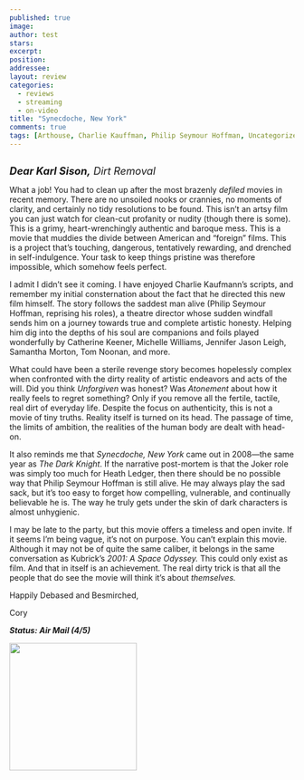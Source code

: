 ```yaml
---
published: true
image:
author: test 
stars: 
excerpt: 
position: 
addressee: 
layout: review
categories:
  - reviews
  - streaming
  - on-video
title: "Synecdoche, New York"
comments: true
tags: [Arthouse, Charlie Kauffman, Philip Seymour Hoffman, Uncategorized]
---
```

<div><p><span class="full-image-block ssNonEditable"><span><a href="/letters/2012/8/21/synecdoche-new-york.html"><img src="http://static.squarespace.com/static/5005f6bcc4aa41161b33e89e/5329cf1fe4b07c068ebf74de/5329cf1fe4b07c068ebf7617/1345555561053/Synecdoche%20New%20York.jpg" alt="" /></a></span></span></p>
<p><span style="font-size:130%;"><em><strong>Dear Karl Sison,</strong> Dirt Removal</em></span></p>
<p>What a job! You had to clean up after the most brazenly <em>defiled</em> movies in recent memory. There are no unsoiled nooks or crannies, no moments of clarity, and certainly no tidy resolutions to be found. This isn&#8217;t an artsy film you can just watch for clean-cut profanity or nudity (though there is some). This is a grimy, heart-wrenchingly authentic and baroque mess. This is a movie that muddies the divide between American and &ldquo;foreign&rdquo; films. This is a project that&rsquo;s touching, dangerous, tentatively rewarding, and drenched in self-indulgence. Your task to keep things pristine was therefore impossible, which somehow feels perfect.</p>
<p>I admit I didn&rsquo;t see it coming. I have enjoyed Charlie Kaufmann&rsquo;s scripts, and remember my initial consternation about the fact that he directed this new film himself. The story follows the saddest man alive (Philip Seymour Hoffman, reprising his roles), a theatre director whose sudden windfall sends him on a journey towards true and complete artistic honesty. Helping him dig into the depths of his soul are companions and foils played wonderfully by Catherine Keener, Michelle Williams, Jennifer Jason Leigh, Samantha Morton, Tom Noonan, and more.</p>
<p>What could have been a sterile revenge story becomes hopelessly complex when confronted with the dirty reality of artistic endeavors and acts of the will. Did you think <em>Unforgiven</em> was honest? Was <em>Atonement</em> about how it really feels to regret something? Only if you remove all the fertile, tactile, real dirt of everyday life. Despite the focus on authenticity, this is not a movie of tiny truths. Reality itself is turned on its head. The passage of time, the limits of ambition, the realities of the human body are dealt with head-on.</p>
<p>It also reminds me that <em>Synecdoche, New York</em> came out in 2008&mdash;the same year as <em>The Dark Knight</em>. If the narrative post-mortem is that the Joker role was simply too much for Heath Ledger, then there should be no possible way that Philip Seymour Hoffman is still alive. He may always play the sad sack, but it&rsquo;s too easy to forget how compelling, vulnerable, and continually believable he is. The way he truly gets under the skin of dark characters is almost unhygienic.</p>
<p>I may be late to the party, but this movie offers a timeless and open invite. If it seems I&rsquo;m being vague, it&rsquo;s not on purpose. You can&rsquo;t explain this movie. Although it may not be of quite the same caliber, it belongs in the same conversation as Kubrick&rsquo;s <em>2001: A Space Odyssey. </em>This could only exist as film. And that in itself is an achievement. The real dirty trick is that all the people that do see the movie will think it&rsquo;s about<em> themselves.</em></p>
<p>Happily Debased and Besmirched,</p>
<p>Cory</p>
<p><strong><em>Status: Air Mail (4/5)</em></strong></p>
<p><strong><em><span class="full-image-block ssNonEditable"><span><a href="http://www.zip.ca/Browse/Title.aspx?f=titleId%28191118%29"><img style="width:225px;" src="http://static.squarespace.com/static/5005f6bcc4aa41161b33e89e/5329cf1fe4b07c068ebf74de/5329cf20e4b07c068ebf7c13/1343245704065/Rent-it-on-Zip.png" alt="" /></a></span></span><br /></em></strong></p></div>

